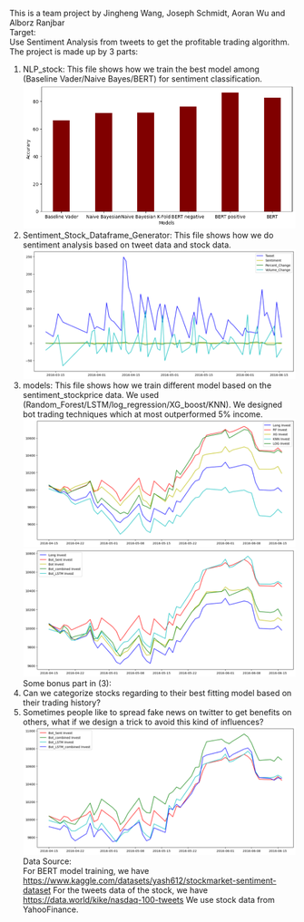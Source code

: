 This is a team project by Jingheng Wang, Joseph Schmidt, Aoran Wu and Alborz Ranjbar<br />
Target:<br />
Use Sentiment Analysis from tweets to get the profitable trading algorithm.<br />
The project is made up by 3 parts:<br />
1. NLP_stock: This file shows how we train the best model among (Baseline Vader/Naive Bayes/BERT) for sentiment classification.<br />
![alttt](./assets/NLP.png) <br />
2. Sentiment_Stock_Dataframe_Generator: This file shows how we do sentiment analysis based on tweet data and stock data.<br />
![altt](./assets/EDA.png) <br />
3. models: This file shows how we train different model based on the sentiment_stockprice data. We used (Random_Forest/LSTM/log_regression/XG_boost/KNN). We designed bot trading techniques which at most outperformed 5% income.
![alt text](./assets/Binary.png)
![alt](./assets/RF_LSTM.png)
Some bonus part in (3): <br />
1. Can we categorize stocks regarding to their best fitting model based on their trading history? <br />
2. Sometimes people like to spread fake news on twitter to get benefits on others, what if we design a trick to avoid this kind of influences?<br />
![allt](./assets/Trick.png)
Data Source:<br />
For BERT model training, we have https://www.kaggle.com/datasets/yash612/stockmarket-sentiment-dataset
For the tweets data of the stock, we have https://data.world/kike/nasdaq-100-tweets
We use stock data from YahooFinance.
